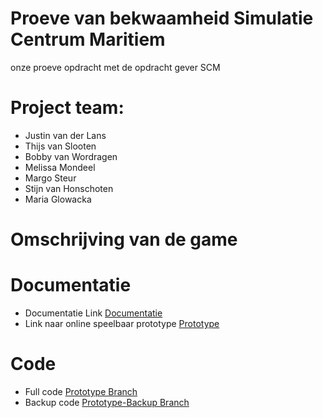 # Proeve van bekwaamheid Simulatie Centrum Maritiem

onze proeve opdracht met de opdracht gever SCM

# Project team:
* Justin van der Lans
* Thijs van Slooten
* Bobby van Wordragen
* Melissa Mondeel
* Margo Steur
* Stijn van Honschoten
* Maria Glowacka

# Omschrijving van de game

# Documentatie
* Documentatie Link [Documentatie]()
* Link naar online speelbaar prototype 	[Prototype]()

# Code
* Full code [Prototype Branch]()
* Backup code [Prototype-Backup Branch]()
